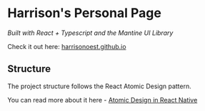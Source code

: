 # Harrison's Personal Page

*Built with React + Typescript and the Mantine UI Library*

Check it out here: [harrisonoest.github.io](https://harrisonoest.github.io)

## Structure

The project structure follows the React Atomic Design pattern.

You can read more about it here - [Atomic Design in React Native](https://blog.logrocket.com/atomic-design-react-native/)